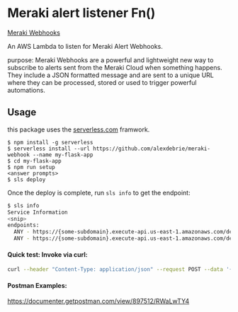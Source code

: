 # Meraki alert listener Fn()     
[Meraki Webhooks](https://create.meraki.io/guides/webhooks/)      

An AWS Lambda to listen for Meraki Alert Webhooks.

purpose: Meraki Webhooks are a powerful and lightweight new way to subscribe to alerts sent from the Meraki Cloud when something happens. They include a JSON formatted message and are sent to a unique URL where they can be processed, stored or used to trigger powerful automations.

## Usage      

this package uses the [serverless.com](https://serverless.com) framwork.    

```
$ npm install -g serverless
$ serverless install --url https://github.com/alexdebrie/meraki-webhook --name my-flask-app
$ cd my-flask-app
$ npm run setup
<answer prompts>
$ sls deploy
```

Once the deploy is complete, run `sls info` to get the endpoint:

```sh
$ sls info
Service Information
<snip>
endpoints:
  ANY - https://{some-subdomain}.execute-api.us-east-1.amazonaws.com/dev <-- Endpoint
  ANY - https://{some-subdomain}.execute-api.us-east-1.amazonaws.com/dev/{proxy+}
```

#### Quick test: Invoke via curl:     

````sh
curl --header "Content-Type: application/json" --request POST --data '{"something":"xyz","somethingelse":"xyz"}' https://{some-subdomain}.execute-api.us-east-1.amazonaws.com/dev
````

#### Postman Examples:    
https://documenter.getpostman.com/view/897512/RWaLwTY4 


